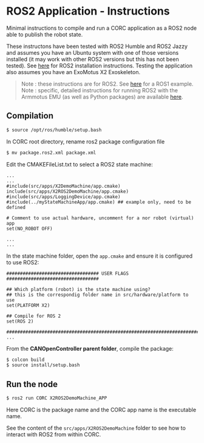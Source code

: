 # ROS2 Application - Instructions

Minimal instructions to compile and run a CORC application as a ROS2 node able to publish the robot state.

These instructons have been tested with ROS2 Humble and ROS2 Jazzy and assumes you have an Ubuntu system with one of those versions installed (it may work with other ROS2 versions but this has not been tested). See [here](https://docs.ros.org/en/jazzy/Installation/Ubuntu-Install-Debs.html) for ROS2 installation instructions.
Testing the application also assumes you have an ExoMotus X2 Exoskeleton.


> Note : these instructions are for ROS2. See [here](AdvancedSimulationAndHardwareTesting.md) for a ROS1 example.
> Note : specific, detailed instructions for running ROS2 with the Armmotus EMU (as well as Python packages) are available [here](https://github.com/UniMelbHumanRoboticsLab/FourierEMU-CORC-ROS2).

## Compilation


```bash
$ source /opt/ros/humble/setup.bash
```

In CORC root directory, rename ros2 package configuration file
```bash
$ mv package.ros2.xml package.xml
```


Edit the CMAKEFileList.txt to select a ROS2 state machine:

```
...
...
#include(src/apps/X2DemoMachine/app.cmake)
include(src/apps/X2ROS2DemoMachine/app.cmake)
#include(src/apps/LoggingDevice/app.cmake)
#include(../myStateMachineApp/app.cmake) ## example only, need to be defined

# Comment to use actual hardware, uncomment for a nor robot (virtual) app
set(NO_ROBOT OFF)

...
...
```

In the state machine folder, open the `app.cmake` and ensure it is configured to use ROS2:
```
################################## USER FLAGS ##################################

## Which platform (robot) is the state machine using?
## this is the correspondig folder name in src/hardware/platform to use
set(PLATFORM X2)

## Compile for ROS 2
set(ROS 2)

################################################################################
...

```


From the **CANOpenController parent folder**, compile the package:
```bash
$ colcon build
$ source install/setup.bash
```


## Run the node 
```bash
$ ros2 run CORC X2ROS2DemoMachine_APP
```

Here CORC is the package name and the CORC app name is the executable name.

See the content of the `src/apps/X2ROS2DemoMachine` folder to see how to interact with ROS2 from within CORC.
